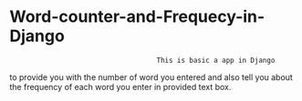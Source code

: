 # Word-counter-and-Frequecy-in-Django

                                        This is basic a app in Django 
to provide you with the number of word you entered and also tell you about the frequency of each word you enter in provided text box.
